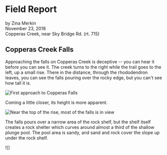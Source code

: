 # Field Report

by Zina Merkin  
November 23, 2018  
Copperas Creek, near Sky Bridge Rd. (rt. 715)

## Copperas Creek Falls

Approaching the falls on Copperas Creek is deceptive -- you can hear it before you can see it. The creek turns to the right while the trail goes to the left, up a small rise. There in the distance, through the rhododendron leaves, you can see the falls pouring over the rocky edge, but you can't see how tall it is.

![First approach to Copperas Falls](C:\zrmGIS\rrg\photos\DSC01107.JPG)

Coming a little closer, its height is more apparent.

![Near the top of the rise, most of the falls is in view](nextphoto.jpg)

The falls pours over a narrow area of the rock shelf, but the shelf itself creates a rock shelter which curves around almost a third of the shallow plunge pool. The pool area is sandy, and sand and rock cover the slope up under the rock shelf.

![]